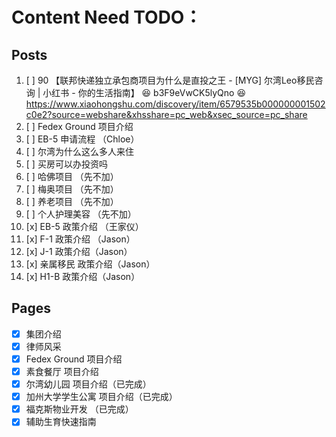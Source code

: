 # Content Need TODO：

## Posts

1. [ ] 90 【联邦快递独立承包商项目为什么是直投之王 - [MYG] 尔湾Leo移民咨询 | 小红书 - 你的生活指南】 😆 b3F9eVwCK5lyQno 😆 https://www.xiaohongshu.com/discovery/item/6579535b000000001502c0e2?source=webshare&xhsshare=pc_web&xsec_source=pc_share
2. [ ] Fedex Ground 项目介绍
3. [ ] EB-5 申请流程 （Chloe）
4. [ ] 尔湾为什么这么多人来住
5. [ ] 买房可以办投资吗
6. [ ] 哈佛项目 （先不加）
7. [ ] 梅奥项目 （先不加）
8. [ ] 养老项目 （先不加）
9. [ ] 个人护理美容 （先不加）
10. [x] EB-5 政策介绍 （王家仪）
11. [x] F-1 政策介绍 （Jason）
12. [x] J-1 政策介绍（Jason）
13. [x] 亲属移民 政策介绍（Jason）
14. [x] H1-B 政策介绍（Jason）

## Pages

- [x] 集团介绍
- [x] 律师风采
- [x] Fedex Ground 项目介绍
- [x] 素食餐厅 项目介绍
- [x] 尔湾幼儿园 项目介绍（已完成）
- [x] 加州大学学生公寓 项目介绍（已完成）
- [x] 福克斯物业开发 （已完成）
- [x] 辅助生育快速指南
